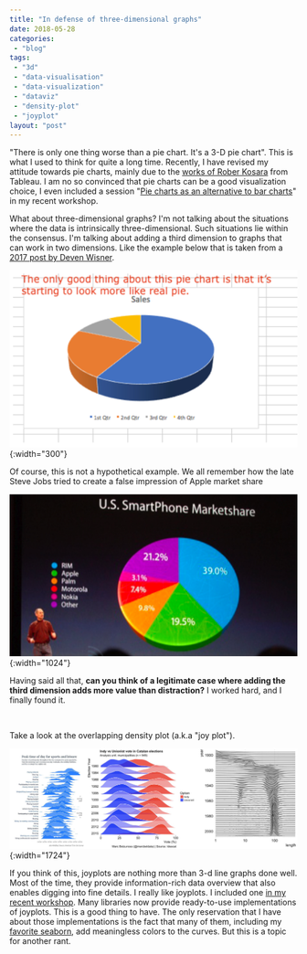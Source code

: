 ```yaml
---
title: "In defense of three-dimensional graphs"
date: 2018-05-28
categories: 
 - "blog"
tags: 
 - "3d"
 - "data-visualisation"
 - "data-visualization"
 - "dataviz"
 - "density-plot"
 - "joyplot"
layout: "post"
---
```


"There is only one thing worse than a pie chart. It's a 3-D pie chart". This is what I used to think for quite a long time. Recently, I have revised my attitude towards pie charts, mainly due to the [works of Rober Kosara](https://eagereyes.org/blog/2016/an-illustrated-tour-of-the-pie-chart-study-results) from Tableau. I am no so convinced that pie charts can be a good visualization choice, I even included a session "[Pie charts as an alternative to bar charts](https://github.com/bgbg/datascience_dataviz_workshop/blob/master/03-pie%20charts%20as%20an%20alternative%20to%20bar%20charts-inclass.ipynb)" in my recent workshop.

What about three-dimensional graphs? I'm not talking about the situations where the data is intrinsically three-dimensional. Such situations lie within the consensus. I'm talking about adding a third dimension to graphs that can work in two dimensions. Like the example below that is taken from a [2017 post by Deven Wisner](https://devenwisner.com/2017/06/27/to-3d-or-not-to-3d-that-is-the-question/).

![Screenshot: a 3D pie chart with text "The only good thing about this pie chart is that it's starting to look more like [a] real pie"](/assets/img/2018/05/screen-shot-2018-05-28-at-14-41-43.png){:width="300"}

Of course, this is not a hypothetical example. We all remember how the late Steve Jobs tried to create a false impression of Apple market share

![Steve Jobs during a presentation, in front of a ](/assets/img/2018/05/screen-shot-2018-05-28-at-14-56-38.png){:width="1024"}

Having said all that, **can you think of a legitimate case where adding the third dimension adds more value than distraction?** I worked hard, and I finally found it.

 

Take a look at the overlapping density plot (a.k.a "joy plot").

![Three joyplot examples](/assets/img/2018/05/joyplots.jpg){:width="1724"}

If you think of this, joyplots are nothing more than 3-d line graphs done well. Most of the time, they provide information-rich data overview that also enables digging into fine details. I really like joyplots. I included one [in my recent workshop](https://github.com/bgbg/datascience_dataviz_workshop/blob/master/01-drastically-different-time-series.ipynb). Many libraries now provide ready-to-use implementations of joyplots. This is a good thing to have. The only reservation that I have about those implementations is the fact that many of them, including my [favorite seaborn](https://seaborn.pydata.org/examples/kde_joyplot.html), add meaningless colors to the curves. But this is a topic for another rant.
